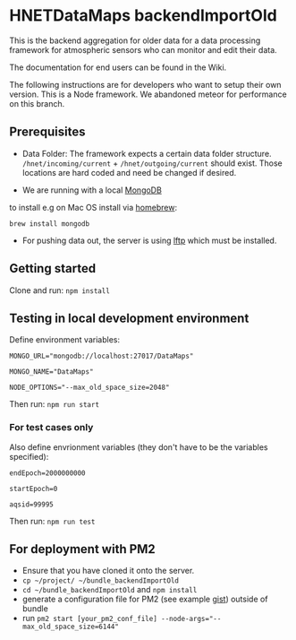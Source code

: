 # HNETDataMaps backendImportOld

This is the backend aggregation for older data for a data processing framework for atmospheric sensors who can monitor and edit their data.

The documentation for end users can be found in the Wiki.

The following instructions are for developers who want to setup their own version. This is a Node framework. We abandoned meteor for performance on this branch.


## Prerequisites

* Data Folder: The framework expects a certain data folder structure. `/hnet/incoming/current` + `/hnet/outgoing/current` should exist. Those locations are hard coded and need be changed if desired.

* We are running with a local [MongoDB](https://docs.mongodb.org/manual/installation/)

to install e.g on Mac OS install via [homebrew](http://brew.sh/):

`brew install mongodb`

* For pushing data out, the server is using [lftp](https://lftp.yar.ru/) which must be installed.


## Getting started

Clone and run: `npm install`


## Testing in local development environment

Define environment variables:

`MONGO_URL="mongodb://localhost:27017/DataMaps"`

`MONGO_NAME="DataMaps"`

`NODE_OPTIONS="--max_old_space_size=2048"`

Then run: `npm run start`

### For test cases only

Also define envrionment variables (they don't have to be the variables specified): 

`endEpoch=2000000000`

`startEpoch=0`

`aqsid=99995`

Then run: `npm run test`


## For deployment with PM2

* Ensure that you have cloned it onto the server.
* `cp ~/project/ ~/bundle_backendImportOld`
* `cd ~/bundle_backendImportOld` and `npm install`
* generate a configuration file for PM2 (see example [gist](https://gist.github.com/fcbee3b520b4fdf97552.git)) outside of bundle
* run `pm2 start [your_pm2_conf_file] --node-args="--max_old_space_size=6144"`

